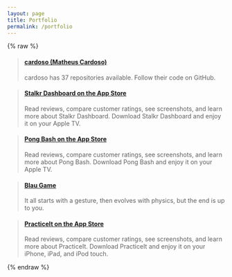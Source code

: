 ```yaml
---
layout: page
title: Portfolio
permalink: /portfolio
---
```

{% raw %}

<blockquote class="embedly-card" data-card-theme="dark"><h4><a href="http://github.com/cardoso">cardoso (Matheus Cardoso)</a></h4><p>cardoso has 37 repositories available. Follow their code on GitHub.</p></blockquote>
<script async src="//cdn.embedly.com/widgets/platform.js" charset="UTF-8"></script>

<blockquote class="embedly-card" data-card-theme="dark"><h4><a href="https://itunes.apple.com/us/app/stalkr-dashboard/id1214212674?mt=8">Stalkr Dashboard on the App Store</a></h4><p>Read reviews, compare customer ratings, see screenshots, and learn more about Stalkr Dashboard. Download Stalkr Dashboard and enjoy it on your Apple TV.</p></blockquote>
<script src="//cdn.embedly.com/widgets/platform.js" charset="UTF-8"></script>

<blockquote class="embedly-card" data-card-theme="dark"><h4><a href="https://itunes.apple.com/us/app/pong-bash/id1214024996?mt=8">Pong Bash on the App Store</a></h4><p>Read reviews, compare customer ratings, see screenshots, and learn more about Pong Bash. Download Pong Bash and enjoy it on your Apple TV.</p></blockquote>
<script src="//cdn.embedly.com/widgets/platform.js" charset="UTF-8"></script>

<blockquote class="embedly-card" data-card-theme="dark"><h4><a href="http://blaugame.com">Blau Game</a></h4><p>It all starts with a gesture, then evolves with physics, but the end is up to you.</p></blockquote>
<script src="//cdn.embedly.com/widgets/platform.js" charset="UTF-8"></script>

<blockquote class="embedly-card" data-card-theme="dark"><h4><a href="https://itunes.apple.com/us/app/practiceit/id1118984457?mt=8&ign-mpt=uo%3D4">PracticeIt on the App Store</a></h4><p>Read reviews, compare customer ratings, see screenshots, and learn more about PracticeIt. Download PracticeIt and enjoy it on your iPhone, iPad, and iPod touch.</p></blockquote>
<script src="//cdn.embedly.com/widgets/platform.js" charset="UTF-8"></script>
{% endraw %}
